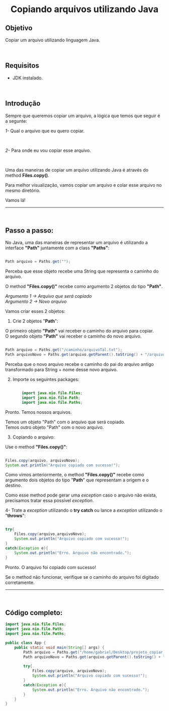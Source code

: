 
<h1 align="center">Copiando arquivos utilizando Java</h1>

## Objetivo
Copiar um arquivo utilizando linguagem Java.

<br>

## Requisitos  
* JDK instalado.

<br> 

## Introdução

Sempre que queremos copiar um arquivo, a lógica que temos que seguir é a segunte:

*1-*  Qual o arquivo que eu quero copiar.

<br>

*2-*  Para onde eu vou copiar esse arquivo.

<br>


Uma das maneiras de copiar um arquivo utilizando Java é através do method **Files.copy()**.


Para melhor visualização, vamos copiar um arquivo e colar esse arquivo no mesmo diretório.


Vamos lá!

<hr>
<br>

## Passo a passo:

No Java, uma das maneiras de representar um arquivo é utilizando a interface **"Path"** juntamente com a class **"Paths"**:

```java

Path arquivo = Paths.get("");

```

Perceba que esse objeto recebe uma String que representa o caminho do arquivo.



O method **"Files.copy()"** recebe como argumento 2 objetos do tipo **"Path"**.

*Argumento 1 -> Arquivo que será copiado* <br>
*Argumento 2 -> Novo arquivo*<br>


Vamos criar esses 2 objetos:

1. Crie 2 objetos "**Path**":

O primeiro objeto **"Path"** vai receber o caminho do arquivo para copiar.<br>
O segundo objeto **"Path"** vai receber o caminho do novo arquivo.

```java

Path arquivo = Paths.get("/caminho/arquivoTal.txt");
Path arquivoNovo = Paths.get(arquivo.getParent().toString() + "/arquivo_novo.txt");

```


Perceba que o novo arquivo recebe o caminho do pai do arquivo antigo transformado para String + nome desse novo arquivo.


2. Importe os seguintes packages:
    ```java

        import java.nio.file.Files;
        import java.nio.file.Path;
        import java.nio.file.Paths;

    ```

Pronto. Temos nossos arquivos.

Temos um objeto "Path" com o arquivo que será copiado.<br>
Temos outro objeto "Path" com o novo arquivo.<br>



3. Copiando o arquivo:

Use o method **"Files.copy()"**:

```java

Files.copy(arquivo, arquivoNovo);
System.out.println("Arquivo copiado com sucesso!");

```

Como vimos anteriormente, o method **"Files.copy()"** recebe como argumento dois objetos do tipo "**Path**" que representam a origem e o destino.


Como esse method pode gerar uma *exception* caso o arquivo não exista, precisamos tratar essa possível *exception*.

4- Trate a *exception* utilizando o **try catch** ou lance a *exception* utilizando o "**throws**":

```java

try{
    Files.copy(arquivo,arquivoNovo);
    System.out.println("Arquivo copiado com sucesso!");
}
catch(Exception e){
    System.out.println("Erro. Arquivo não encontrado.");
}

```

Pronto. O arquivo foi copiado com sucesso!

Se o method não funcionar, verifique se o caminho do arquivo foi digitado corretamente.


<hr>
<br>

## Código completo:

```java
import java.nio.file.Files;
import java.nio.file.Path;
import java.nio.file.Paths;

public class App {
    public static void main(String[] args) {
        Path arquivo = Paths.get("/home/gabriel/Desktop/projeto_copiar_arquivo/copiar_arquivo/material_de_apoio/arquivo.txt");
        Path arquivoNovo = Paths.get(arquivo.getParent().toString() + "/arquivoNovo.txt");
        
        try{
            Files.copy(arquivo, arquivoNovo);
            System.out.println("Arquivo copiado com sucesso!");
        }
        catch(Exception e){
            System.out.println("Erro. Arquivo não encontrado.");
        }
    }
}
```